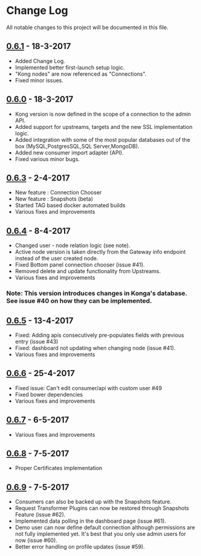 # Change Log

All notable changes to this project will be documented in this file.

## [0.6.1](https://github.com/pantsel/konga/releases/tag/v0.6.1) - 18-3-2017

* Added Change Log.
* Implemented better first-launch setup logic.
* "Kong nodes" are now referenced as "Connections".
* Fixed minor issues.

## [0.6.0](https://github.com/pantsel/konga/releases/tag/v0.6.0) - 18-3-2017

* Kong version is now defined in the scope of a connection to the admin API.
* Added support for upstreams, targets and the new SSL implementation logic.
* Added integration with some of the most popular databases out of the box (MySQL,PostgresSQL,SQL Server,MongoDB).
* Added new consumer import adapter (API).
* Fixed various minor bugs.

## [0.6.3](https://github.com/pantsel/konga/releases/tag/v0.6.3) - 2-4-2017

* New feature : Connection Chooser
* New feature : Snapshots (beta)
* Started TAG based docker automated builds
* Various fixes and improvements

## [0.6.4](https://github.com/pantsel/konga/releases/tag/v0.6.4) - 8-4-2017

* Changed user - node relation logic (see note).
* Active node version is taken directly from the Gateway info endpoint instead of the user created node.
* Fixed Bottom panel connection chooser (issue #41).
* Removed delete and update functionality from Upstreams.
* Various fixes and improvements

### Note: This version introduces changes in Konga's database. See issue #40 on how they can be implemented.

## [0.6.5](https://github.com/pantsel/konga/releases/tag/v0.6.5) - 13-4-2017

* Fixed: Adding apis consecutively pre-populates fields with previous entry (issue #43)
* Fixed: dashboard not updating when changing node (issue #41).
* Various fixes and improvements


## [0.6.6](https://github.com/pantsel/konga/releases/tag/v0.6.6) - 25-4-2017

* Fixed issue:  Can't edit consumer/api with custom user #49
* Fixed bower dependencies
* Various fixes and improvements


## [0.6.7](https://github.com/pantsel/konga/releases/tag/v0.6.7) - 6-5-2017

* Various fixes and improvements


## [0.6.8](https://github.com/pantsel/konga/releases/tag/v0.6.8) - 7-5-2017

* Proper Certificates implementation


## [0.6.9](https://github.com/pantsel/konga/releases/tag/v0.6.9) - 7-5-2017

* Consumers can also be backed up with the Snapshots feature.
* Request Transformer Plugins can now be restored through Snapshots Feature (issue #62). 
* Implemented data polling in the dashboard page (issue #61).
* Demo user can now define default connection although permissions are not fully implemented yet. It's best that you only use admin users for now (issue #60).
* Better error handling on profile updates (issue #59).

